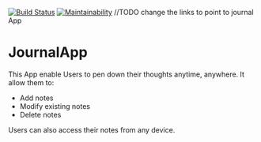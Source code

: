 [![Build Status](https://travis-ci.org/r4sh33d/MedManager.svg?branch=master)](https://travis-ci.org/r4sh33d/MedManager)
[![Maintainability](https://api.codeclimate.com/v1/badges/2ee0b2bb54f2530e708b/maintainability)](https://codeclimate.com/github/r4sh33d/MedManager/maintainability)
//TODO change the links to point to journal App
# JournalApp

This App enable Users to pen down their thoughts anytime, anywhere. It allow them to:
 - Add notes
 - Modify existing notes
 - Delete notes<br/>

Users can also access their notes from any device.
